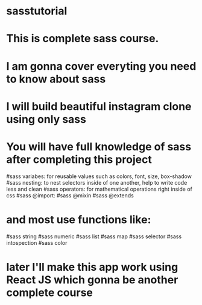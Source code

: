 # sasstutorial
# This is complete sass course.
# I am gonna cover everyting you need to know about sass
# I will build beautiful instagram clone using only sass 
# You will have full knowledge of sass after completing this project

#sass variabes: for reusable values such as colors, font, size, box-shadow
#sass nesting: to nest selectors inside of one another, help to write code less and clean 
#sass operators: for mathematical operations right inside of css
#sass @import: 
#sass @mixin 
#sass @extends 

# and most use functions like:
#sass string 
#sass numeric 
#sass list
#sass map 
#sass selector 
#sass intospection 
#sass color 

# later I'll make this app work using React JS which gonna be another complete course
